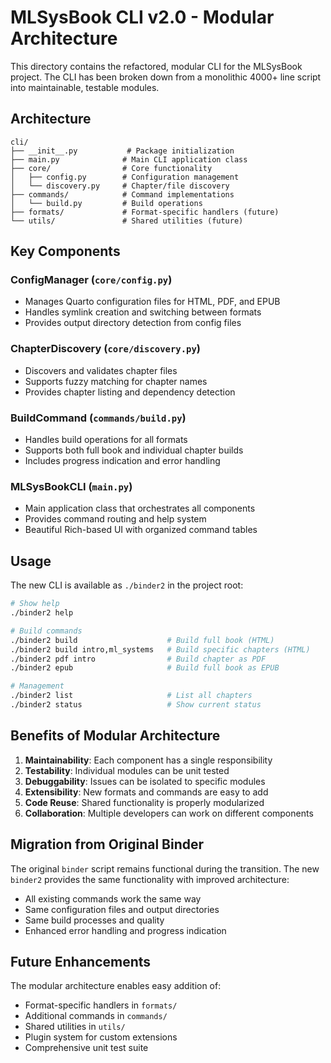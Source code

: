 # MLSysBook CLI v2.0 - Modular Architecture

This directory contains the refactored, modular CLI for the MLSysBook project. The CLI has been broken down from a monolithic 4000+ line script into maintainable, testable modules.

## Architecture

```
cli/
├── __init__.py           # Package initialization
├── main.py              # Main CLI application class
├── core/                # Core functionality
│   ├── config.py        # Configuration management
│   └── discovery.py     # Chapter/file discovery
├── commands/            # Command implementations
│   └── build.py         # Build operations
├── formats/             # Format-specific handlers (future)
└── utils/               # Shared utilities (future)
```

## Key Components

### ConfigManager (`core/config.py`)
- Manages Quarto configuration files for HTML, PDF, and EPUB
- Handles symlink creation and switching between formats
- Provides output directory detection from config files

### ChapterDiscovery (`core/discovery.py`)
- Discovers and validates chapter files
- Supports fuzzy matching for chapter names
- Provides chapter listing and dependency detection

### BuildCommand (`commands/build.py`)
- Handles build operations for all formats
- Supports both full book and individual chapter builds
- Includes progress indication and error handling

### MLSysBookCLI (`main.py`)
- Main application class that orchestrates all components
- Provides command routing and help system
- Beautiful Rich-based UI with organized command tables

## Usage

The new CLI is available as `./binder2` in the project root:

```bash
# Show help
./binder2 help

# Build commands
./binder2 build                    # Build full book (HTML)
./binder2 build intro,ml_systems   # Build specific chapters (HTML)
./binder2 pdf intro                # Build chapter as PDF
./binder2 epub                     # Build full book as EPUB

# Management
./binder2 list                     # List all chapters
./binder2 status                   # Show current status
```

## Benefits of Modular Architecture

1. **Maintainability**: Each component has a single responsibility
2. **Testability**: Individual modules can be unit tested
3. **Debuggability**: Issues can be isolated to specific modules
4. **Extensibility**: New formats and commands are easy to add
5. **Code Reuse**: Shared functionality is properly modularized
6. **Collaboration**: Multiple developers can work on different components

## Migration from Original Binder

The original `binder` script remains functional during the transition. The new `binder2` provides the same functionality with improved architecture:

- All existing commands work the same way
- Same configuration files and output directories
- Same build processes and quality
- Enhanced error handling and progress indication

## Future Enhancements

The modular architecture enables easy addition of:
- Format-specific handlers in `formats/`
- Additional commands in `commands/`
- Shared utilities in `utils/`
- Plugin system for custom extensions
- Comprehensive unit test suite

